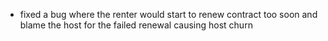 - fixed a bug where the renter would start to renew contract too soon and blame the host for the failed renewal causing host churn